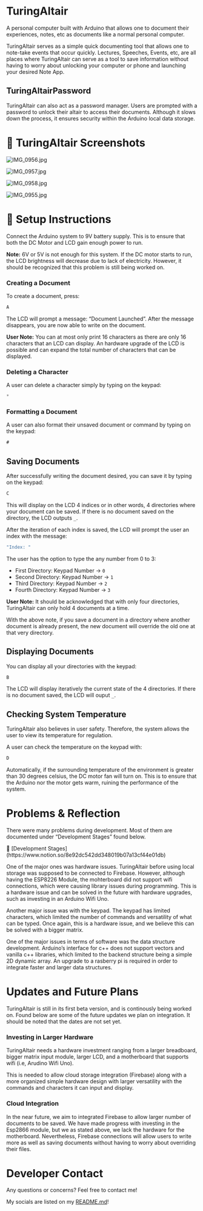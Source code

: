 # TuringAltair

A personal computer built with Arduino that allows one to document their experiences, notes, etc as documents like a normal personal computer. 

TuringAltair serves as a simple quick documenting tool that allows one to note-take events that occur quickly. Lectures, Speeches, Events, etc, are all places where TuringAltair can serve as a tool to save information without having to worry about unlocking your computer or phone and launching your desired Note App.

## TuringAltairPassword

TuringAltair can also act as a password manager. Users are prompted with a password to unlock their altair to access their documents. Although it slows down the process, it ensures security within the Arduino local data storage. 

# 📸 TuringAltair Screenshots

![IMG_0956.jpg](https://s3-us-west-2.amazonaws.com/secure.notion-static.com/62773a12-972e-4a02-9848-596e46b490a5/IMG_0956.jpg)

![IMG_0957.jpg](https://s3-us-west-2.amazonaws.com/secure.notion-static.com/7592480e-194f-4f48-b2de-e54b66cdbb9c/IMG_0957.jpg)

![IMG_0958.jpg](https://s3-us-west-2.amazonaws.com/secure.notion-static.com/bbf60acf-ac89-460a-9288-14bf565765c2/IMG_0958.jpg)

![IMG_0955.jpg](https://s3-us-west-2.amazonaws.com/secure.notion-static.com/d71344e7-e534-4521-b640-0263fc465a96/IMG_0955.jpg)

# 🔧 Setup Instructions

Connect the Arduino system to 9V battery supply. This is to ensure that both the DC Motor and LCD gain enough power to run. 

************Note:************ 6V or 5V is not enough for this system. If the DC motor starts to run, the LCD brightness will decrease due to lack of electricity. However, it should be recognized that this problem is still being worked on.

### Creating a Document

To create a document, press:

```swift
A
```

The LCD will prompt a message: “Document Launched”. After the message disappears, you are now able to write on the document. 

**********************User Note:********************** You can at most only print 16 characters as there are only 16 characters that an LCD can display. An hardware upgrade of the LCD is possible and can expand the total number of characters that can be displayed.

### Deleting a Character

A user can delete a character simply by typing on the keypad:

```swift
*
```

### Formatting a Document

A user can also format their unsaved document or command by typing on the keypad:

```swift
#
```

## Saving Documents

After successfully writing the document desired, you can save it by typing on the keypad:

```swift
C
```

This will display on the LCD 4 indices or in other words, 4 directories where your document can be saved. If there is no document saved on the directory, the LCD outputs `_`. 

After the iteration of each index is saved, the LCD will prompt the user an index with the message:

```swift
"Index: "
```

The user has the option to type the any number from 0 to 3:

- First Directory: Keypad Number → `0`
- Second Directory: Keypad Number → `1`
- Third Directory: Keypad Number → `2`
- Fourth Directory: Keypad Number → `3`

**********User Note:********** It should be acknowledged that with only four directories, TuringAltair can only hold 4 documents at a time. 

With the above note, if you save a document  in a directory where another document is already present, the new document will override the old one at that very directory. 

## Displaying Documents

You can display all your directories with the keypad:

```swift
B
```

The LCD will display iteratively the current state of the 4 directories. If there is no document saved, the LCD will ouput `_`.

## Checking System Temperature

TuringAltair also believes in user safety. Therefore, the system allows the user to view its temperature for regulation. 

A user can check the temperature on the keypad with:

```swift
D
```

Automatically, if the surrounding temperature of the environment is greater than 30 degrees celsius, the DC motor fan will turn on. This is to ensure that the Arduino nor the motor gets warm, ruining the performance of the system.

# Problems & Reflection

There were many problems during development. Most of them are documented under “Development Stages” found below.

<aside>
🚶 [Development Stages](https://www.notion.so/8e92dc542dd348019b07a13cf44e01db)

</aside>

One of the major ones was hardware issues. TuringAltair before using local storage was supposed to be connected to Firebase. However, although having the ESP8226 Module, the mohterboard did not support wifi connections, which were causing library issues during programming. This is a hardware issue and can be solved in the future with hardware upgrades, such as investing in an Arduino Wifi Uno. 

Another major issue was with the keypad. The keypad has limited characters, which limited the number of commands and versatility of what can be typed. Once again, this is a hardware issue, and we believe this can be solved with a bigger matrix. 

One of the major issues in terms of software was the data structure development. Arduino’s interface for c++ does not support vectors and vanilla c++ libraries, which limited to the backend structure being a simple 2D dynamic array. An upgrade to a rasberry pi is required in order to integrate faster and larger data structures.

# Updates and Future Plans

TuringAltair is still in its first beta version, and is continously being worked on. Found below are some of the future updates we plan on integration. It should be noted that the dates are not set yet.

### Investing in Larger Hardware

TuringAltair needs a hardware investment ranging from a larger breadboard, bigger matrix input module, larger LCD, and a motherboard that supports wifi (i.e, Arudino Wifi Uno). 

This is needed to allow cloud storage integration (Firebase) along with a more organized simple hardware design with larger versatility with the commands and characters it can input and display.

### Cloud Integration

In the near future, we aim to integrated Firebase to allow larger number of documents to be saved. We have made progress with investing in the Esp2866 module, but we as stated above, we lack the hardware for the motherboard. Nevertheless, Firebase connections will allow users to write more as well as saving documents without having to worry about overriding their files.

# Developer Contact

Any questions or concerns? Feel free to contact me!

My socials are listed on my [README.md](http://README.md)!
